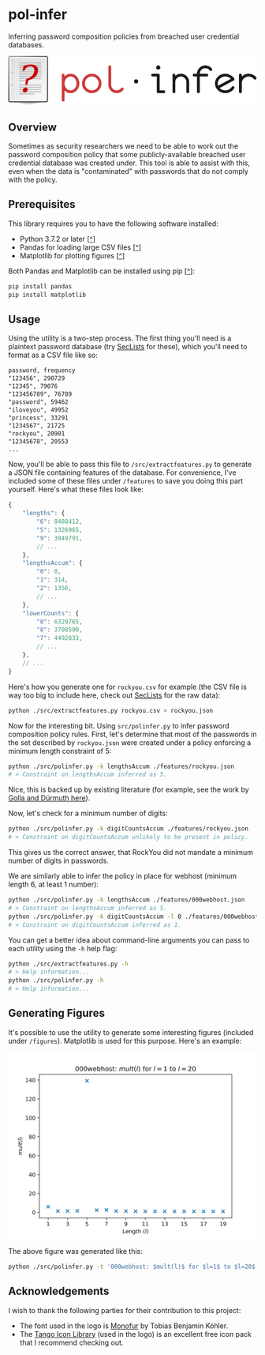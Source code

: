 # pol-infer
Inferring password composition policies from breached user credential databases.

![Logo](logo/logo.svg)

## Overview
Sometimes as security researchers we need to be able to work out the password composition policy that some publicly-available breached user credential database was created under. This tool is able to assist with this, even when the data is "contaminated" with passwords that do not comply with the policy.

## Prerequisites
This library requires you to have the following software installed:
* Python 3.7.2 or later \[[^](https://www.python.org/downloads/release/python-372/)\]
* Pandas for loading large CSV files \[[^](https://pandas.pydata.org/)\]
* Matplotlib for plotting figures \[[^](https://matplotlib.org/)\]

Both Pandas and Matplotlib can be installed using pip \[[^](https://pypi.org/project/pip/)\]:

```bash
pip install pandas
pip install matplotlib
```

## Usage
Using the utility is a two-step process. The first thing you'll need is a plaintext password database (try [SecLists](https://github.com/danielmiessler/SecLists) for these), which you'll need to format as a CSV file like so:

```
password, frequency
"123456", 290729
"12345", 79076
"123456789", 76789
"password", 59462
"iloveyou", 49952
"princess", 33291
"1234567", 21725
"rockyou", 20901
"12345678", 20553
...
```

Now, you'll be able to pass this file to `/src/extractfeatures.py` to generate a JSON file containing features of the database. For convenience, I've included some of these files under `/features` to save you doing this part yourself. Here's what these files look like:

```js
{
	"lengths": {
		"6": 8488412,
		"5": 1326965,
		"9": 3949791,
		// ...
	},
	"lengthsAccum": {
		"0": 0,
		"1": 314,
		"2": 1356,
		// ...
	},
	"lowerCounts": {
		"0": 6329765,
		"8": 3708590,
		"7": 4492833,
		// ...
	},
	// ...
}
```

Here's how you generate one for `rockyou.csv` for example (the CSV file is way too big to include here, check out [SecLists](https://github.com/danielmiessler/SecLists) for the raw data):

```bash
python ./src/extractfeatures.py rockyou.csv > rockyou.json
```

Now for the interesting bit. Using `src/polinfer.py` to infer password composition policy rules. First, let's determine that most of the passwords in the set described by `rockyou.json` were created under a policy enforcing a minimum length constraint of 5:

```bash
python ./src/polinfer.py -k lengthsAccum ./features/rockyou.json
# > Constraint on lengthsAccum inferred as 5.
```

Nice, this is backed up by existing literature (for example, see the work by [Golla and Dürmuth here](https://www.ei.ruhr-uni-bochum.de/media/mobsec/veroeffentlichungen/2018/09/10/ccsf285-finalv2.pdf)).

Now, let's check for a minimum number of digits:

```bash
python ./src/polinfer.py -k digitCountsAccum ./features/rockyou.json
# > Constraint on digitCountsAccum unlikely to be present in policy.
```

This gives us the correct answer, that RockYou did not mandate a minimum number of digits in passwords.

We are similarly able to infer the policy in place for webhost (minimum length 6, at least 1 number):

```bash
python ./src/polinfer.py -k lengthsAccum ./features/000webhost.json
# > Constraint on lengthsAccum inferred as 5.
python ./src/polinfer.py -k digitCountsAccum -l 0 ./features/000webhost.json
# > Constraint on digitCountsAccum inferred as 1.
```

You can get a better idea about command-line arguments you can pass to each utility using the `-h` help flag:

```bash
python ./src/extractfeatures.py -h
# > Help information...
python ./src/polinfer.py -h
# > Help information...
```

## Generating Figures
It's possible to use the utility to generate some interesting figures (included under `/figures`). Matplotlib is used for this purpose. Here's an example:

![Figure](figures/000webhost_lengthsAccum.svg)

The above figure was generated like this:

```bash
python ./src/polinfer.py -t '000webhost: $mult(l)$ for $l=1$ to $l=20$' -x 'Length ($l$)' -y '$mult(l)$' -o ./figures/000webhost_lengthsAccum.svg -s ./features/000webhost.json
```

## Acknowledgements
I wish to thank the following parties for their contribution to this project:
* The font used in the logo is [Monofur](https://www.dafont.com/monofur.font) by Tobias Benjamin Köhler.
* The [Tango Icon Library](http://tango.freedesktop.org/Tango_Icon_Library) (used in the logo) is an excellent free icon pack that I recommend checking out.
